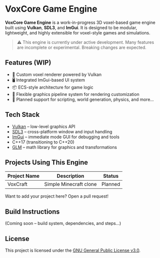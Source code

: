 # VoxCore Game Engine

**VoxCore Game Engine** is a work-in-progress 3D voxel-based game engine built using **Vulkan**, **SDL3**, and **ImGui**. It is designed to be modular, lightweight, and highly extensible for voxel-style games and simulations.

> ⚠️ This engine is currently under active development. Many features are incomplete or experimental. Breaking changes are expected.

## Features (WIP)
- 🧱 Custom voxel renderer powered by Vulkan
- 🖥️ Integrated ImGui-based UI system
- 📦 ECS-style architecture for game logic
- 🚀 Flexible graphics pipeline system for rendering customization
- 🔧 Planned support for scripting, world generation, physics, and more...

## Tech Stack
- [Vulkan](https://www.vulkan.org/) – low-level graphics API
- [SDL3](https://github.com/libsdl-org/SDL) – cross-platform window and input handling
- [ImGui](https://github.com/ocornut/imgui) – immediate mode GUI for debugging and tools
- C++17 (transitioning to C++20)
- [GLM](https://github.com/g-truc/glm) – math library for graphics and transformations

## Projects Using This Engine

| Project Name | Description            | Status   |
|--------------|------------------------|----------|
| VoxCraft     | Simple Minecraft clone | Planned  |

Want to add your project here? Open a pull request!

## Build Instructions
(Coming soon – build system, dependencies, and steps...)

## License

This project is licensed under the [GNU General Public License v3.0](https://www.gnu.org/licenses/gpl-3.0.en.html).
